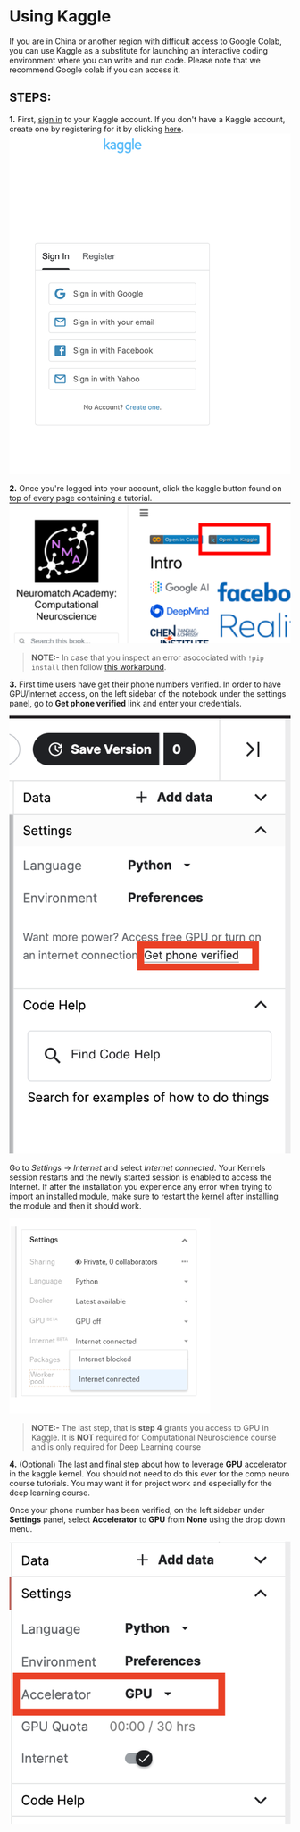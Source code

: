 # Using Kaggle

If you are in China or another region with difficult  access to Google Colab, you can use Kaggle as a substitute for launching an interactive coding environment where you can write and run code. Please note that we recommend Google colab if you can access it.

## STEPS:

**1.** First, [sign in](https://www.kaggle.com/account/login) to your Kaggle account. If you don't have a Kaggle account, create one by registering for it by clicking [here](https://www.kaggle.com/account/login?phase=startRegisterTab&returnUrl=%2F). 
![Step 1](../static/kaggle_step1.png)

**2.** Once you're logged into your account, click the kaggle button found on top of every page containing a tutorial.
![Step 2](../static/kaggle_step2.png)

>**NOTE:-** In case that you inspect an error asocociated with `!pip install` then follow [this workaround](https://www.kaggle.com/product-feedback/63544).

**3.**  First time users have get their phone numbers verified. In order to have GPU/internet access, on the left sidebar of the notebook under the settings panel, go to **Get phone verified** link and enter your credentials.

![Step 3.1](../static/kaggle_step6_1.png)

Go to *Settings* -> *Internet* and select *Internet connected*. Your Kernels session restarts and the newly started session is enabled to access the Internet. If after the installation you experience any error when trying to import an installed module, make sure to restart the kernel after installing the module and then it should work.

![Step 3.2](../static/kaggle_internet_enabled.png)

>**NOTE:-** The last step, that is **step 4** grants you access to GPU in Kaggle. It is **NOT** required for Computational Neuroscience course and is only required for Deep Learning course

**4.** (Optional) The last and final step about how to leverage **GPU** accelerator in the kaggle kernel. You should not need to do this ever for the comp neuro course tutorials. You may want it for project work and especially for the deep learning course.

Once your phone number has been verified, on the left sidebar under **Settings** panel, select **Accelerator** to **GPU** from **None** using the drop down menu.

![Step 4.1](../static/kaggle_step6_2.png)
